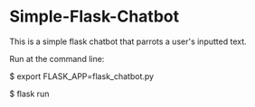 # Simple-Flask-Chatbot

This is a simple flask chatbot that parrots a user's inputted text. 

Run at the command line: 

$ export FLASK_APP=flask_chatbot.py

$ flask run
